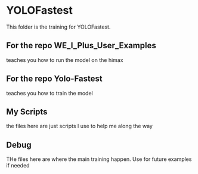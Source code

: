 # YOLOFastest

This folder is the training for YOLOFastest.

## For the repo WE_I_Plus_User_Examples

teaches you how to run the model on the himax

## For the repo Yolo-Fastest

teaches you how to train the model

## My Scripts

the files here are just scripts I use to help me along the way

## Debug

THe files here are where the main training happen. Use for future examples if needed